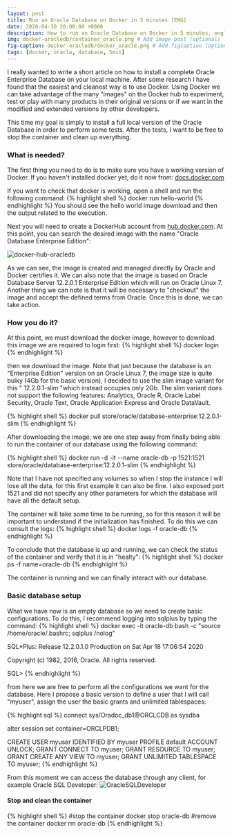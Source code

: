 ```yaml
---
layout: post
title: Run an Oracle Database on Docker in 5 minutes [ENG]
date: 2020-04-30 20:00:00 +0000
description: How to run an Oracle Database on Docker in 5 minutes, english version
img: docker-oracledb/container_oracle.png # Add image post (optional)
fig-caption: docker-oracledb/docker_oracle.png # Add figcaption (optional)
tags: [docker, oracle, database, 5min]
---
```


I really wanted to write a short article on how to install a complete Oracle Enterprise Database on your local machine. After some research I have found that the easiest and cleanest way is to use Docker. Using Docker we can take advantage of the many "images" on the Docker hub to experiment, test or play with many products in their original versions or if we want in the modified and extended versions by other developers.

This time my goal is simply to install a full local version of the Oracle Database in order to perform some tests. After the tests, I want to be free to stop the container and clean up everything.

### What is needed?
The first thing you need to do is to make sure you have a working version of Docker. If you haven't installed docker yet, do it now from: <a href="https://docs.docker.com/">docs.docker.com</a>

If you want to check that docker is working, open a shell and run the following command:
{% highlight shell %}
docker run hello-world
{% endhighlight %}
You should see the hello world image download and then the output related to the execution.

Next you will need to create a DockerHub account from <a href="https://hub.docker.com/">hub.docker.com</a>. At this point, you can search the desired image with the name "Oracle Database Enterprise Edition":

![docker-hub-oracledb]({{site.baseurl}}/assets/img/docker-oracledb/docker-hub.png)

As we can see, the image is created and managed directly by Oracle and Docker certifies it. We can also note that the image is based on Oracle Database Server 12.2.0.1 Enterprise Edition which will run on Oracle Linux 7. Another thing we can note is that it will be necessary to "checkout" the image and accept the defined terms from Oracle. Once this is done, we can take action.

### How you do it?
At this point, we must download the docker image, however to download this image we are required to login first:
{% highlight shell %}
docker login
{% endhighlight %}

then we download the image. Note that just because the database is an "Enterprise Edition" version on an Oracle Linux 7, the image size is quite bulky (4Gb for the basic version), I decided to use the slim image variant for this " 12.2.0.1-slim "which instead occupies only 2Gb. The slim variant does not support the following features: Analytics, Oracle R, Oracle Label Security, Oracle Text, Oracle Application Express and Oracle DataVault.

{% highlight shell %}
docker pull store/oracle/database-enterprise:12.2.0.1-slim
{% endhighlight %}

After downloading the image, we are one step away from finally being able to run the container of our database using the following command:

{% highlight shell %}
docker run -d -it --name oracle-db -p 1521:1521 store/oracle/database-enterprise:12.2.0.1-slim
{% endhighlight %}

Note that I have not specified any volumes so when I stop the instance I will lose all the data, for this first example it can also be fine. I also exposed port 1521 and did not specify any other parameters for which the database will have all the default setup.

The container will take some time to be running, so for this reason it will be important to understand if the initialization has finished. To do this we can consult the logs:
{% highlight shell %}
docker logs -f oracle-db
{% endhighlight %}

To conclude that the database is up and running, we can check the status of the container and verify that it is in "healty":
{% highlight shell %}
docker ps -f name=oracle-db
{% endhighlight %}

The container is running and we can finally interact with our database.

### Basic database setup
What we have now is an empty database so we need to create basic configurations. To do this, I recommend logging into sqlplus by typing the command:
{% highlight shell %}
docker exec -it oracle-db bash -c "source /home/oracle/.bashrc; sqlplus /nolog"

SQL*Plus: Release 12.2.0.1.0 Production on Sat Apr 18 17:06:54 2020

Copyright (c) 1982, 2016, Oracle.  All rights reserved.

SQL>
{% endhighlight %}

from here we are free to perform all the configurations we want for the database. Here I propose a basic version to define a user that I will call "myuser", assign the user the basic grants and unlimited tablespaces:

{% highlight sql %}
connect sys/Oradoc_db1@ORCLCDB as sysdba

alter session set container=ORCLPDB1;

CREATE USER myuser IDENTIFIED BY myuser
	PROFILE default
	ACCOUNT UNLOCK;
GRANT CONNECT TO myuser;
GRANT RESOURCE TO myuser;
GRANT CREATE ANY VIEW TO myuser;
GRANT UNLIMITED TABLESPACE TO myuser;
{% endhighlight %}

From this moment we can access the database through any client, for example Oracle SQL Developer:
![OracleSQLDeveloper]({{site.baseurl}}/assets/img/docker-oracledb/OracleSQLDeveloper.PNG)


#### Stop and clean the container

{% highlight shell %}
#stop the container
docker stop oracle-db
#remove the container
docker rm oracle-db
{% endhighlight %}
